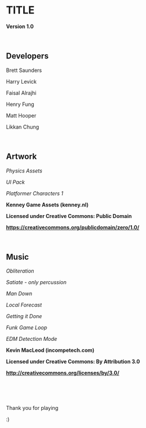 # TITLE

**Version 1.0**

<br>

## Developers

Brett Saunders

Harry Levick

Faisal Alrajhi

Henry Fung 

Matt Hooper

Likkan Chung

<br>

## Artwork

*Physics Assets*

*UI Pack*

*Platformer Characters 1*

**Kenney Game Assets (kenney.nl)**

**Licensed under Creative Commons: Public Domain**

**https://creativecommons.org/publicdomain/zero/1.0/**

<br>

## Music

*Obliteration*

*Satiate - only percussion*

*Man Down*

*Local Forecast*

*Getting it Done*

*Funk Game Loop*

*EDM Detection Mode*

**Kevin MacLeod (incompetech.com)**

**Licensed under Creative Commons: By Attribution 3.0**

**http://creativecommons.org/licenses/by/3.0/**

<br>

<br>

<br>

Thank you for playing

:)
